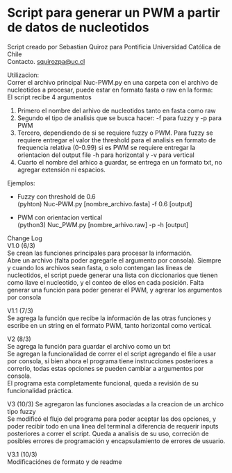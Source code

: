 # Script para generar un PWM a partir de datos de nucleotidos  

Script creado por Sebastian Quiroz para Pontificia Universidad Católica de Chile  
Contacto. <squirozpa@uc.cl>

Utilizacion:  
Correr el archivo principal Nuc-PWM.py en una carpeta con el archivo de nucleotidos a procesar, puede estar en formato fasta o raw en la forma:  
El script recibe 4 argumentos  

1. Primero el nombre del arhivo de nucleotidos tanto en fasta como raw  
2. Segundo el tipo de analisis que se busca hacer: -f para fuzzy y -p para PWM  
3. Tercero, dependiendo de si se requiere fuzzy o PWM. Para fuzzy se requiere entregar el valor the threshold para el analisis en formato de frequencia relativa (0-0.99)
si es PWM se requiere entregar la orientacion del output file -h para horizontal y -v para vertical  
4. Cuarto el nombre del arhico a guardar, se entrega en un formato txt, no agregar extensión ni espacios.  

Ejemplos:  

- Fuzzy con threshold de 0.6  
(pyhton) Nuc-PWM.py [nombre_archivo.fasta] -f 0.6 [output]  

- PWM con orientacion vertical  
(python3) Nuc_PWM.py [nombre_arhivo.raw] -p -h [output]  

Change Log  
V1.0 (6/3)  
Se crean las funciones principales para procesar la información.  
Abre un archivo (falta poder agregarle el argumento por consola). Siempre y cuando los archivos sean fasta, o solo contengan las lineas de nucleotidos, el script puede generar una lista con diccionarios que tienen como llave el nucleotido, y el conteo de ellos en cada posición.
Falta generar una función para poder generar el PWM, y agrerar los argumentos por consola

V1.1 (7/3)  
Se agrega la función que recibe la información de las otras funciones y escribe en un string en el formato PWM, tanto horizontal como vertical.

V2 (8/3)  
Se agrega la función para guardar el archivo como un txt  
Se agregan la funcionalidad de correr el el script agregando el file a usar por consola, si bien ahora el programa tiene instrucciones posteriores a correrlo, todas estas opciones se pueden cambiar a argumentos por consola.  
El programa esta completamente funcional, queda a revisión de su funcionalidad práctica.

V3 (10/3)
Se agregaron las funciones asociadas a la creacion de un archico tipo fuzzy  
Se modificó el flujo del programa para poder aceptar las dos opciones, y poder recibir todo en una linea del terminal a diferencia de requerir inputs posteriores a correr el script.
Queda a analisis de su uso, correción de posibles errores de programación y encapsulamiento de errores de usuario.  

V3.1 (10/3)  
Modificaciónes de formato y de readme  

